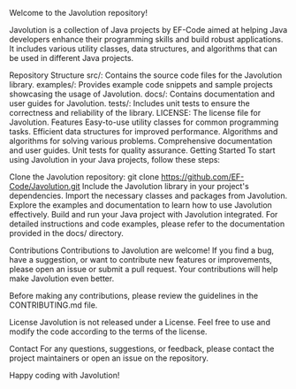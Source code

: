 
Welcome to the Javolution repository!


Javolution is a collection of Java projects by EF-Code aimed at helping Java developers enhance their programming skills and build robust applications. It includes various utility classes, data structures, and algorithms that can be used in different Java projects.

Repository Structure
src/: Contains the source code files for the Javolution library.
examples/: Provides example code snippets and sample projects showcasing the usage of Javolution.
docs/: Contains documentation and user guides for Javolution.
tests/: Includes unit tests to ensure the correctness and reliability of the library.
LICENSE: The license file for Javolution.
Features
Easy-to-use utility classes for common programming tasks.
Efficient data structures for improved performance.
Algorithms and algorithms for solving various problems.
Comprehensive documentation and user guides.
Unit tests for quality assurance.
Getting Started
To start using Javolution in your Java projects, follow these steps:

Clone the Javolution repository: git clone https://github.com/EF-Code/Javolution.git
Include the Javolution library in your project's dependencies.
Import the necessary classes and packages from Javolution.
Explore the examples and documentation to learn how to use Javolution effectively.
Build and run your Java project with Javolution integrated.
For detailed instructions and code examples, please refer to the documentation provided in the docs/ directory.

Contributions
Contributions to Javolution are welcome! If you find a bug, have a suggestion, or want to contribute new features or improvements, please open an issue or submit a pull request. Your contributions will help make Javolution even better.

Before making any contributions, please review the guidelines in the CONTRIBUTING.md file.

License
Javolution is not released under a License. Feel free to use and modify the code according to the terms of the license.

Contact
For any questions, suggestions, or feedback, please contact the project maintainers or open an issue on the repository.

Happy coding with Javolution!
